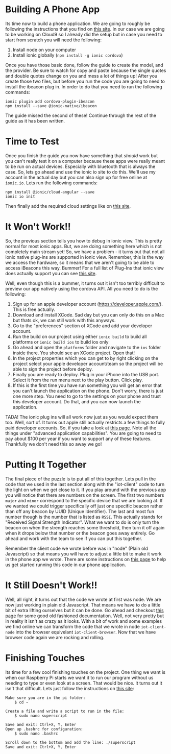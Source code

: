 Building A Phone App
====

Its time now to build a phone application. We are going to roughly be following the instructions that you find on [this site](https://ionicallyspeaking.com/2017/01/16/creating-a-beacon-application-with-ionic-2/). In our case we are going to be working on Cloud9 so I already did the setup but in case you need to start from scratch you will need the following:

1. Install node on your computer
2. Install ionic globally (`npm install -g ionic cordova`)

Once you have those basic done, follow the guide to create the model, and the provider. Be sure to watch for copy and paste because the single quotes and double quotes change on you and mess a lot of things up! After you create those two files, but before you run the code you are going to need to install the ibeacon plug in. In order to do that you need to run the following commands:

    ionic plugin add cordova-plugin-ibeacon
    npm install --save @ionic-native/ibeacon

The guide missed the second of these! Continue through the rest of the guide as it has been written.


Time to Test
=====

Once you finish the guide you now have something that _should_ work but you can't really test it on a computer because these apps were really meant to be run on actual devices. Especially with bluetooth that is always the case. So, lets go ahead and use the ionic io site to do this. We'll use my account in the actual day but you can also sign up for free online at `ionic.io`. Lets run the following commands:

    npm install @ionic/cloud-angular --save
    ionic io init
    
Then finally add the required cloud settings like on [this site](https://docs.ionic.io/setup.html).


It Won't Work!!
=====

So, the previous section tells you how to debug in ionic view. This is pretty normal for most ionic apps. But, we are doing something here which is not completely main stream yet! So, we have a problem - it turns out that not all ionic native plug-ins are supported in ionic view. Remember, this is the way we access the hardware, so it means that we aren't going to be able to access iBeacons this way. Bummer! For a full list of Plug-Ins that ionic view does actually support you can see [this site](https://docs.ionic.io/tools/view/).

Well, even though this is a bummer, it turns out it isn't too terribly difficult to preview our app natively using the cordova API. All you need to do is the following:

1. Sign up for an apple developer account (https://developer.apple.com/). This is free actually.
2. Download and install XCode. Sad day but you can only do this on a Mac but thats ok, we can still work with this anyways.
3. Go to the "preferences" section of XCode and add your developer account.
4. Run the build on our project using either `ionic build` to build all platforms or `ionic build ios` to build ios only
5. Go ahead and open the `platforms` folder and navigate to the `ios` folder inside there. You should see an XCode project. Open that!
6. In the project properties which you can get to by right clicking on the project select your apple developer account/team so the project will be able to sign the project before deploy.
7. Finally you are ready to deploy. Plug in your iPhone into the USB port. Select it from the run menu next to the play button. Click play.
8. If this is the first time you have run something you will get an error that you can't launch the application on the phone. Don't worry, there is just one more step. You need to go to the settings on your phone and trust this developer account. Do that, and you can now launch the application.

TADA! The ionic plug ins will all work now just as you would expect them too. Well, sort of. It turns out apple still actually restricts a few things to fully paid developer accounts. So, if you take a look at [this page](https://developer.apple.com/programs/whats-included/). Note all the things under "advanced application capabilities". You are going to need to pay about $100 per year if you want to support any of these features. Thankfully we don't need this so away we go!

Putting It Together
=====

The final piece of the puzzle is to put all of this together. Lets pull in the code that we used in the last section along with the "iot-client" code to turn the light on when we get close to it. If you play around with the previous app you will notice that there are numbers on the screen. The first two numbers `major` and `minor` correspond to the specific device that we are looking at. If we wanted we could trigger specifically off just one specific beacon rather than off any beacon by UUID (Unique Identifier). The last and most fun number though is the number that is listed as `RSSI`. This actually stands for "Received Signal Strength Indicator". What we want to do is only turn the beacon on when the strength reaches some threshold, then turn it off again when it drops below that number or the beacon goes away entirely. Go ahead and work with the team to see if you can put this together.

Remember the client code we wrote before was in "node" (Plain old Javascript) so that means you will have to adjust a little bit to make it work in the phone app we wrote. There are some instructions on [this page](https://github.com/aws/aws-iot-device-sdk-js#browser-applications) to help us get started running this code in our phone application.


It Still Doesn't Work!!
====

Well, all right,  it turns out that the code we wrote at first was node. We are now just working in plain old Javascript. That means we have to do a little bit of extra lifting ourselves but it can be done. Go ahead and checkout [this page](http://docs.aws.amazon.com/AWSJavaScriptSDK/latest/AWS/Iot.html) for some good old fashioned documentation. Well, not very pretty but in reality it isn't as crazy as it looks. With a bit of work and some examples we find online we can transform the code that we wrote in node `iot-client-node` into the browser equivelant `iot-client-browser`. Now that we have browser code again we are rocking and rolling.



Finishing Touches
====

Its time for a few cool finishing touches on the project. One thing we want is when our Raspberry Pi starts we want it to run our program without us needing to type or even look at a screen. That would be nice. It turns out it isn't that difficult. Lets just follow the instructions on [this site](https://raspberrypi.stackexchange.com/questions/8734/execute-script-on-start-up):

    Make sure you are in the pi folder:
        $ cd ~
        
    Create a file and write a script to run in the file:
        $ sudo nano superscript
        
    Save and exit: Ctrl+X, Y, Enter
    Open up .bashrc for configuration:
        $ sudo nano .bashrc
        
    Scroll down to the bottom and add the line: ./superscript
    Save and exit: Ctrl+X, Y, Enter

